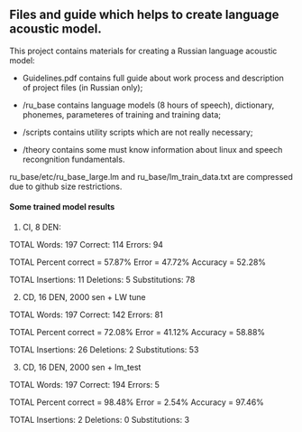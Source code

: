 ## Files and guide which helps to create language acoustic model.

This project contains materials for creating a Russian language acoustic model:

- Guidelines.pdf contains full guide about work process and description of project files (in Russian only);

- /ru_base contains language models (8 hours of speech), dictionary, phonemes, parameteres of training and training data;

- /scripts contains utility scripts which are not really  necessary;

- /theory contains some must know information about linux and speech recongnition fundamentals.

ru_base/etc/ru_base_large.lm and ru_base/lm_train_data.txt are compressed due to github size restrictions.

#### Some trained model results
1) CI, 8 DEN: 

TOTAL Words: 197 Correct: 114 Errors: 94

TOTAL Percent correct = 57.87% Error = 47.72% Accuracy = 52.28%

TOTAL Insertions: 11 Deletions: 5 Substitutions: 78

2) CD, 16 DEN, 2000 sen + LW tune

TOTAL Words: 197 Correct: 142 Errors: 81

TOTAL Percent correct = 72.08% Error = 41.12% Accuracy = 58.88%

TOTAL Insertions: 26 Deletions: 2 Substitutions: 53

3) CD, 16 DEN, 2000 sen + lm_test

TOTAL Words: 197 Correct: 194 Errors: 5

TOTAL Percent correct = 98.48% Error = 2.54% Accuracy = 97.46%

TOTAL Insertions: 2 Deletions: 0 Substitutions: 3
